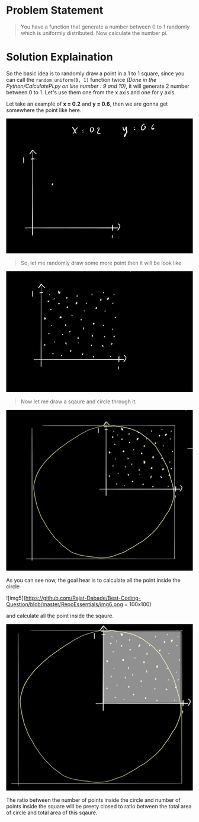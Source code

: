 # Problem Statement
>You have a function that generate a number between 0 to 1 randomly which is uniformly distributed. Now calculate the number pi.

# Solution Explaination

So the basic idea is to randomly draw a point in a 1 to 1 square, since you can call the ```random.uniform(0, 1)``` function twice *(Done in the Python/CalculatePi.py on line number : 9 and 10)*, it will generate 2 number between 0 to 1. Let's use them one from the x axis and one for y axis. 

Let take an example of **x = 0.2** and **y = 0.6**, then we are gonna get somewhere the point like here.

![imge1](https://github.com/Rajat-Dabade/Best-Coding-Question/blob/master/RepoEssentials/img1.png)

>So, let me randomly draw some more point then it will be look like

![imge2](https://github.com/Rajat-Dabade/Best-Coding-Question/blob/master/RepoEssentials/img2.png)

>Now let me draw a sqaure and circle through it.

![imge3](https://github.com/Rajat-Dabade/Best-Coding-Question/blob/master/RepoEssentials/img4.png)

As you can see now, the goal hear is to calculate all the point inside the circle

![img5](https://github.com/Rajat-Dabade/Best-Coding-Question/blob/master/RepoEssentials/img6.png = 100x100)

and calculate all the point inside the sqaure.

![img6](https://github.com/Rajat-Dabade/Best-Coding-Question/blob/master/RepoEssentials/img7.png)

The ratio between the number of points inside the circle and number of points inside the square will be preety closed to ratio between the total area of circle and total area of this sqaure.